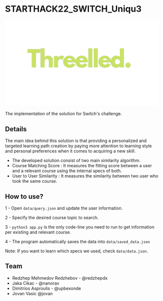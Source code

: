 # STARTHACK22_SWITCH_Uniqu3

![Team Threelled](/misc/Threelled_logo_no_background.png)

The implementation of the solution for Switch's challenge.


## Details
The main idea behind this solution is that providing a personalized and targeted learning path creation by paying more attention
to learning style and personal preferences when it comes to acquiring a new skill.

- The developed solution consist of two main similarity algorithm.
- Course Matching Score : It measures the fitting score between a user and a relevant course using the internal specs of both.
- User to User Similarity : It measures the similarity between two user who took the same course.

## How to use?
1 - Open ```data/query.json``` and update the user information.

2 - Specify the desired course topic to search.

3 - ```python3 app.py``` is the only code-line you need to run to get information per existing and relevant course.

4 - The program automatically saves the data into ```data/saved_data.json```

Note: If you want to learn which specs we used, check ```data/data.json```.


## Team
- Redzhep Mehmedov Redzhebov - @redzhepdx
- Jaka Cikac - @nanorax
- Dimitrios Asproulis - @upbexonde
- Jovan Vasic @jovan